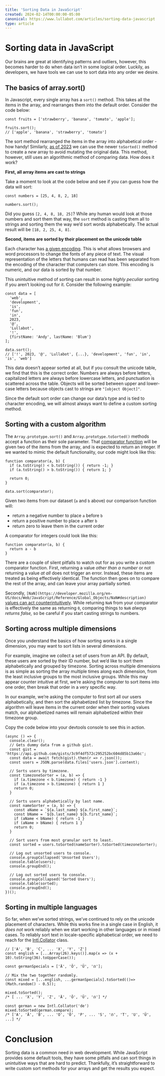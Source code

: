 ```yaml
---
title: 'Sorting Data in JavaScript'
created: 2024-02-14T00:00:00-05:00
canonical: https://www.lullabot.com/articles/sorting-data-javascript
type: article
---
```


# Sorting data in JavaScript
Our brains are great at identifying patterns and outliers, however, this becomes harder to do when data isn’t in some logical order. Luckily, as developers, we have tools we can use to sort data into any order we desire.

## The basics of array.sort()

In Javascript, every single array has a `sort()` method. This takes all the items in the array, and rearranges them into the default order. Consider the code below:


    const fruits = ['strawberry', 'banana', 'tomato', 'apple'];

    fruits.sort();
    // ['apple', 'banana', 'strawberry', 'tomato']

The sort method rearranged the items in the array into alphabetical order - how handy! Similarly, [as of 2023](https://caniuse.com/?search=toSorted) we can use the newer `toSorted()` method to create a *new* array to avoid mutating the original data. This method, however, still uses an algorithmic method of comparing data. How does it work?

**First, all array items are cast to strings**

Take a moment to look at the code below and see if you can guess how the data will sort:


    const numbers = [25, 4, 8, 2, 18]

    numbers.sort();

Did you guess `[2, 4, 8, 18, 25]`? While any human would look at those numbers and sort them that way, the `sort` method is casting them all to strings and sorting them the way we’d sort words alphabetically. The actual result will be `[18, 2, 25, 4, 8]`.

**Second, items are sorted by their placement on the unicode table**

Each character has [a given encoding](https://en.wikipedia.org/wiki/List_of_Unicode_characters#Latin_script). This is what allows browsers and word processors to change the fonts of any piece of text. The visual representation of the letters that humans can read has been separated from the encoding of the character that computers can store. This encoding is numeric, and our data is sorted by that number.

This unintuitive method of sorting can result in some *highly peculiar* sorting if you aren’t looking out for it. Consider the following example:


    const data = [
      'web',
      'development',
      'is',
      'fun',
      'in',
      2023,
      '@',
      'Lullabot',
      '!',
      {firstName: 'Andy', lastName: 'Blum'}
    ];

    data.sort();
    // ['!', 2023, '@', 'Lullabot', {...}, 'development', 'fun', 'in', 'is', 'web']

This data doesn’t appear sorted at all, but if you consult the unicode table, we find that this is the correct order. Numbers are always before letters, capitalized letters are always before lowercase letters, and punctuation is scattered across the table. Objects will be sorted between upper and lower-case letters because objects cast to strings are `"[object Object]"`.

Since the default sort order can change our data’s type and is tied to character encoding, we will almost always want to define a custom sorting method.

## Sorting with a custom algorithm

The `Array.prototype.sort()` and `Array.prototype.toSorted()` methods accept a function as their sole parameter. That [comparator function](https://developer.mozilla.org/en-US/docs/Web/JavaScript/Reference/Global_Objects/Array/sort#description) will be given two of the items from the array, and is expected to return an integer. If we wanted to mimic the default functionality, our code might look like this:


    function comparator(a, b) {
      if (a.toString() < b.toString()) { return -1; }
      if (a.toString() > b.toString()) { return 1; }

      return 0;
    }

    data.sort(comparator);

Given two items from our dataset (`a` and `b` above) our comparison function will:

- return a negative number to place `a` before `b`
- return a positive number to place `a` after `b`
- return zero to leave them in the current order

A comparator for integers could look like this:


    function comparator(a, b) {
      return a - b
    }

There are a couple of silent pitfalls to watch out for as you write a custom comparator function. First, returning a value *other than a number* or not returning a value *at all* does not trigger an error. Instead, these items are treated as being effectively identical. The function then goes on to compare the rest of the array, and can leave your array partially sorted.

Secondly, `[NaN](https://developer.mozilla.org/en-US/docs/Web/JavaScript/Reference/Global_Objects/NaN#description)` [values can act counterintuitively](https://developer.mozilla.org/en-US/docs/Web/JavaScript/Reference/Global_Objects/NaN#description). While returning `NaN` from your comparator is effectively the same as returning `0`, comparing things to `NaN` *always returns false,* so be careful if you start casting strings to numbers.


## Sorting across multiple dimensions

Once you understand the basics of how sorting works in a single dimension, you may want to sort lists in several dimensions.

For example, imagine we collect a set of users from an API. By default, these users are sorted by their ID number, but we’d like to sort them alphabetically and grouped by timezone. Sorting across multiple dimensions is as simple as sorting the array multiple times along each dimension, from the least inclusive groups to the most inclusive groups. While this may appear counter intuitive at first, we’re asking the computer to sort items into one order, then break that order in a very specific way.

In our example, we’re asking the computer to first sort all our users alphabetically, and then sort the alphabetized list by timezone. Since the algorithm will leave items in the current order when their sorting values match, our alphabetized names will remain alphabetized within their timezone group.

Copy the code below into your devtools console to see this in action.


    (async () => {
      console.clear();
      // Gets dummy data from a github gist.
      const gist = 'https://api.github.com/gists/3c9f4df572c295252bc604d85b13a66c';
      const data = await fetch(gist).then(r => r.json());
      const users = JSON.parse(data.files['users.json'].content);

      // Sorts users by timezone.
      const timezoneSorter = (a, b) => {
        if (a.timezone < b.timezone) { return -1 }
        if (a.timezone > b.timezone) { return 1 }
        return 0;
      }

      // Sorts users alphabetically by last name.
      const nameSorter = (a, b) => {
        const aName = `${a.last_name} ${a.first_name}`;
        const bName = `${b.last_name} ${b.first_name}`;
        if (aName < bName) { return -1 }
        if (aName > bName) { return 1 }
        return 0;
      }

      // Sort users from most granular sort to least.
      const sorted = users.toSorted(nameSorter).toSorted(timezoneSorter);

      // Log out unsorted users to console.
      console.groupCollapsed('Unsorted Users');
      console.table(users);
      console.groupEnd();

      // Log out sorted users to console.
      console.groupCollapsed('Sorted Users');
      console.table(sorted);
      console.groupEnd();
    })();


## Sorting in multiple languages

So far, when we’ve sorted strings, we’ve continued to rely on the unicode placement of characters. While this works fine in a single case in English, it *does not* work reliably when we start working in other languages or in mixed cases. To reliably sort text in locale-specific alphabetical order, we need to reach for the [Intl.Collator](https://developer.mozilla.org/en-US/docs/Web/JavaScript/Reference/Global_Objects/Intl/Collator) class.


    // ['A', 'B', 'C', ... 'X', 'Y', 'Z']
    const english = [...Array(26).keys()].map(x => (x + 10).toString(36).toUpperCase());

    const germanSpecials = ['Ä', 'Ö', 'Ü', 'ẞ'];

    // Mix the two together randomly.
    const mixed = [...english, ...germanSpecials].toSorted(()=>(Math.random() - 0.5));

    mixed.toSorted();
    /* [ ... 'X', 'Y', 'Z', 'Ä', 'Ö', 'Ü', 'ẞ'] */

    const german = new Intl.Collator('de')
    mixed.toSorted(german.compare);
    /* ['A', 'Ä', 'B', ... 'O', 'Ö', 'P', ... 'S', 'ẞ', 'T', 'U', 'Ü', ...] */

# Conclusion

Sorting data is a common need in web development. While JavaScript provides some default tools, they have some pitfalls and can sort things in unintuitive ways that are hard to predict. Thankfully, it’s straightforward to write custom sort methods for your arrays and get the results you expect.

